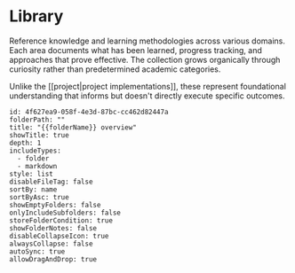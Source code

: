 # Library

Reference knowledge and learning methodologies across various domains. Each area documents what has been learned, progress tracking, and approaches that prove effective. The collection grows organically through curiosity rather than predetermined academic categories.

Unlike the [[project|project implementations]], these represent foundational understanding that informs but doesn't directly execute specific outcomes.

```folder-overview
id: 4f627ea9-058f-4e3d-87bc-cc462d82447a
folderPath: ""
title: "{{folderName}} overview"
showTitle: true
depth: 1
includeTypes:
  - folder
  - markdown
style: list
disableFileTag: false
sortBy: name
sortByAsc: true
showEmptyFolders: false
onlyIncludeSubfolders: false
storeFolderCondition: true
showFolderNotes: false
disableCollapseIcon: true
alwaysCollapse: false
autoSync: true
allowDragAndDrop: true
```
